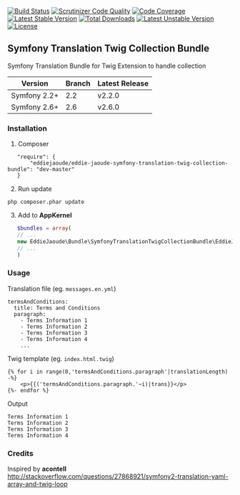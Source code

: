 [![Build Status](https://travis-ci.org/eddiejaoude/symfony-translation-twig-collection-bundle.svg)](https://travis-ci.org/eddiejaoude/symfony-translation-twig-collection-bundle)
[![Scrutinizer Code Quality](https://scrutinizer-ci.com/g/eddiejaoude/symfony-translation-twig-collection-bundle/badges/quality-score.png?b=master)](https://scrutinizer-ci.com/g/eddiejaoude/symfony-translation-twig-collection-bundle/?branch=master)
[![Code Coverage](https://scrutinizer-ci.com/g/eddiejaoude/symfony-translation-twig-collection-bundle/badges/coverage.png?b=master)](https://scrutinizer-ci.com/g/eddiejaoude/symfony-translation-twig-collection-bundle/?branch=master)
[![Latest Stable Version](https://poser.pugx.org/eddiejaoude/eddie-jaoude-symfony-translation-twig-collection-bundle/v/stable.svg)](https://packagist.org/packages/eddiejaoude/eddie-jaoude-symfony-translation-twig-collection-bundle) 
[![Total Downloads](https://poser.pugx.org/eddiejaoude/eddie-jaoude-symfony-translation-twig-collection-bundle/downloads.svg)](https://packagist.org/packages/eddiejaoude/eddie-jaoude-symfony-translation-twig-collection-bundle) 
[![Latest Unstable Version](https://poser.pugx.org/eddiejaoude/eddie-jaoude-symfony-translation-twig-collection-bundle/v/unstable.svg)](https://packagist.org/packages/eddiejaoude/eddie-jaoude-symfony-translation-twig-collection-bundle) 
[![License](https://poser.pugx.org/eddiejaoude/eddie-jaoude-symfony-translation-twig-collection-bundle/license.svg)](https://packagist.org/packages/eddiejaoude/eddie-jaoude-symfony-translation-twig-collection-bundle)

## Symfony Translation Twig Collection Bundle
Symfony Translation Bundle for Twig Extension to handle collection

| Version | Branch | Latest Release | 
| ------- | ------ | -------------- |
| Symfony 2.2+ | 2.2 | v2.2.0 |
| Symfony 2.6+ | 2.6 | v2.6.0 |

### Installation

1. Composer

```
   "require": {
       "eddiejaoude/eddie-jaoude-symfony-translation-twig-collection-bundle": "dev-master"
   }
```

2. Run update

```
php composer.phar update
```

3. Add to **AppKernel**

```php
   $bundles = array(
   // ...
   new EddieJaoude\Bundle\SymfonyTranslationTwigCollectionBundle\EddieJaoudeSymfonyTranslationTwigCollectionBundle(),
   // ...
   )
```

### Usage

Translation file (eg. `messages.en.yml`)

```
termsAndConditions:
  title: Terms and Conditions
  paragraph:
    - Terms Information 1
    - Terms Information 2
    - Terms Information 3
    - Terms Information 4
    ...
```

Twig template (eg. `index.html.twig`)

```
{% for i in range(0,'termsAndConditions.paragraph'|translationLength) -%}
    <p>{{('termsAndConditions.paragraph.'~i)|trans}}</p>
{%- endfor %}
```

Output

```
Terms Information 1
Terms Information 2
Terms Information 3
Terms Information 4
```

### Credits

Inspired by **acontell** http://stackoverflow.com/questions/27868921/symfony2-translation-yaml-array-and-twig-loop

